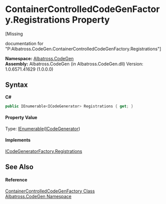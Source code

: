 # ContainerControlledCodeGenFactory.Registrations Property 
 

\[Missing <summary> documentation for "P:Albatross.CodeGen.ContainerControlledCodeGenFactory.Registrations"\]

**Namespace:**&nbsp;<a href="N_Albatross_CodeGen.md">Albatross.CodeGen</a><br />**Assembly:**&nbsp;Albatross.CodeGen (in Albatross.CodeGen.dll) Version: 1.0.6571.41629 (1.0.0.0)

## Syntax

**C#**<br />
``` C#
public IEnumerable<ICodeGenerator> Registrations { get; }
```


#### Property Value
Type: <a href="http://msdn2.microsoft.com/en-us/library/9eekhta0" target="_blank">IEnumerable</a>(<a href="T_Albatross_CodeGen_ICodeGenerator.md">ICodeGenerator</a>)

#### Implements
<a href="P_Albatross_CodeGen_ICodeGeneratorFactory_Registrations.md">ICodeGeneratorFactory.Registrations</a><br />

## See Also


#### Reference
<a href="T_Albatross_CodeGen_ContainerControlledCodeGenFactory.md">ContainerControlledCodeGenFactory Class</a><br /><a href="N_Albatross_CodeGen.md">Albatross.CodeGen Namespace</a><br />